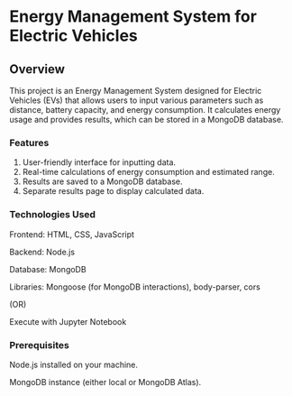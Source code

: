 # Energy Management System for Electric Vehicles

## Overview

This project is an Energy Management System designed for Electric Vehicles (EVs) that allows users to input various parameters such as distance, battery capacity, and energy consumption. It calculates energy usage and provides results, which can be stored in a MongoDB database.

### Features
1. User-friendly interface for inputting data.
2. Real-time calculations of energy consumption and estimated range.
3. Results are saved to a MongoDB database.
4. Separate results page to display calculated data.

### Technologies Used
Frontend: HTML, CSS, JavaScript

Backend: Node.js

Database: MongoDB

Libraries: Mongoose (for MongoDB interactions), body-parser, cors

(OR)

Execute with Jupyter Notebook

### Prerequisites
Node.js installed on your machine.

MongoDB instance (either local or MongoDB Atlas).

